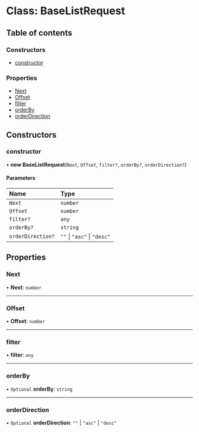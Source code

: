 # Class: BaseListRequest

## Table of contents

### Constructors

- [constructor](BaseListRequest.md#constructor)

### Properties

- [Next](BaseListRequest.md#next)
- [Offset](BaseListRequest.md#offset)
- [filter](BaseListRequest.md#filter)
- [orderBy](BaseListRequest.md#orderby)
- [orderDirection](BaseListRequest.md#orderdirection)

## Constructors

### constructor

• **new BaseListRequest**(`Next`, `Offset`, `filter?`, `orderBy?`, `orderDirection?`)

#### Parameters

| Name | Type |
| :------ | :------ |
| `Next` | `number` |
| `Offset` | `number` |
| `filter?` | `any` |
| `orderBy?` | `string` |
| `orderDirection?` | ``""`` \| ``"asc"`` \| ``"desc"`` |

## Properties

### Next

• **Next**: `number`

___

### Offset

• **Offset**: `number`

___

### filter

• **filter**: `any`

___

### orderBy

• `Optional` **orderBy**: `string`

___

### orderDirection

• `Optional` **orderDirection**: ``""`` \| ``"asc"`` \| ``"desc"``
